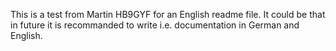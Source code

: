 This is a test from Martin HB9GYF for an English readme file. It could be that in future it is recommanded to write i.e. documentation in German and English.
